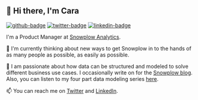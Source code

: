 ## :wave: Hi there, I'm Cara

[![github-badge]][github-url] [![twitter-badge]][twitter-url] [![linkedin-badge]][linkedin-url]

I'm a Product Manager at [Snowplow Analytics](https://www.snowplowanalytics.com/).

:seedling: I'm currently thinking about new ways to get Snowplow in to the hands of as many people as possible, as easily as possible.

:speech_balloon: I am passionate about how data can be structured and modeled to solve different business use cases. I occasionally write on for the [Snowplow blog](https://snowplowanalytics.com/blog/authors/cara-baestlein/). Also, you can listen to my four part data modeling series [here](https://snowplowanalytics.com/webinars/data-modeling-mini-series/).

:mailbox: You can reach me on [Twitter](https://twitter.com/CaraBaestlein) and [LinkedIn](https://www.linkedin.com/in/cara-baestlein/).

[github-badge]: https://img.shields.io/static/v1?style=flat&label=GitHub&message=carabaestlein&color=333&labelColor=9ba0aa&logo=github
[github-url]: https://github.com/carabaestlein
[twitter-badge]: https://img.shields.io/static/v1?style=flat&label=Twitter&message=@CaraBaestlein&color=55acee&labelColor=9ba0aa&logo=twitter
[twitter-url]: https://twitter.com/CaraBaestlein
[linkedin-badge]: https://img.shields.io/static/v1?style=flat&label=LinkedIn&message=cara-baestlein&color=0077b5&labelColor=9ba0aa&logo=linkedin
[linkedin-url]: https://www.linkedin.com/in/cara-baestlein/
